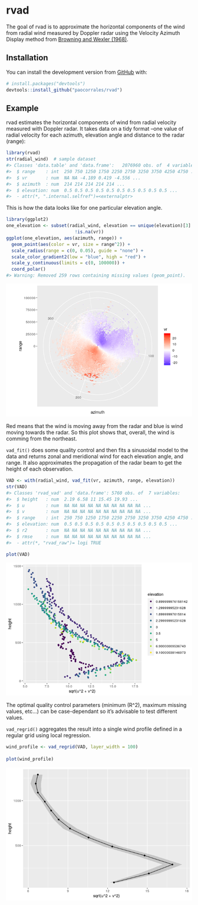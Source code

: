 
<!-- README.md is generated from README.Rmd. Please edit that file -->

# rvad

<!-- badges: start -->

<!-- badges: end -->

The goal of rvad is to approximate the horizontal components of the wind
from radial wind measured by Doppler radar using the Velocity Azimuth
Display method from [Browning and Wexler
(1968)](https://journals.ametsoc.org/doi/abs/10.1175/1520-0450%281968%29007%3C0105%3ATDOKPO%3E2.0.CO%3B2).

## Installation

You can install the development version from
[GitHub](https://github.com/)
with:

<!-- the released version of rvad from [CRAN](https://CRAN.R-project.org) with:

``` r
install.packages("rvad")
```

And -->

``` r
# install.packages("devtools")
devtools::install_github("paocorrales/rvad")
```

## Example

rvad estimates the horizontal components of wind from radial velocity
measured with Doppler radar. It takes data on a tidy format –one value
of radial velocity for each azimuth, elevation angle and distance to the
radar (range):

``` r
library(rvad)
str(radial_wind)  # sample dataset
#> Classes 'data.table' and 'data.frame':   2076960 obs. of  4 variables:
#>  $ range    : int  250 750 1250 1750 2250 2750 3250 3750 4250 4750 ...
#>  $ vr       : num  NA NA -4.189 0.419 -4.556 ...
#>  $ azimuth  : num  214 214 214 214 214 ...
#>  $ elevation: num  0.5 0.5 0.5 0.5 0.5 0.5 0.5 0.5 0.5 0.5 ...
#>  - attr(*, ".internal.selfref")=<externalptr>
```

This is how the data looks like for one particular elevation angle.

``` r
library(ggplot2)
one_elevation <- subset(radial_wind, elevation == unique(elevation)[3] &
                          !is.na(vr))
ggplot(one_elevation, aes(azimuth, range)) +
  geom_point(aes(color = vr, size = range^2)) +
  scale_radius(range = c(0, 0.05), guide = "none") +
  scale_color_gradient2(low = "blue", high = "red") +
  scale_y_continuous(limits = c(0, 100000)) +
  coord_polar()
#> Warning: Removed 259 rows containing missing values (geom_point).
```

![](man/figures/README-unnamed-chunk-3-1.png)<!-- -->

Red means that the wind is moving away from the radar and blue is wind
moving towards the radar. So this plot shows that, overall, the wind is
comming from the northeast.

`vad_fit()` does some quality control and then fits a sinusoidal model
to the data and returns zonal and meridional wind for each elevation
angle, and range. It also approximates the propagation of the radar beam
to get the height of each observation.

``` r
VAD <- with(radial_wind, vad_fit(vr, azimuth, range, elevation))
str(VAD)
#> Classes 'rvad_vad' and 'data.frame': 5760 obs. of  7 variables:
#>  $ height   : num  2.19 6.58 11 15.45 19.93 ...
#>  $ u        : num  NA NA NA NA NA NA NA NA NA NA ...
#>  $ v        : num  NA NA NA NA NA NA NA NA NA NA ...
#>  $ range    : int  250 750 1250 1750 2250 2750 3250 3750 4250 4750 ...
#>  $ elevation: num  0.5 0.5 0.5 0.5 0.5 0.5 0.5 0.5 0.5 0.5 ...
#>  $ r2       : num  NA NA NA NA NA NA NA NA NA NA ...
#>  $ rmse     : num  NA NA NA NA NA NA NA NA NA NA ...
#>  - attr(*, "rvad_raw")= logi TRUE
```

``` r
plot(VAD)
```

![](man/figures/README-unnamed-chunk-5-1.png)<!-- -->

The optimal quality control parameters (minimum \(R^2\), maximum missing
values, etc…) can be case-dependant so it’s advisable to test different
values.

`vad_regrid()` aggregates the result into a single wind profile defined
in a regular grid using local regression.

``` r
wind_profile <- vad_regrid(VAD, layer_width = 100)

plot(wind_profile)
```

![](man/figures/README-unnamed-chunk-6-1.png)<!-- -->
